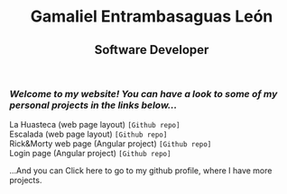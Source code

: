 
<html lang="en">

<head>
    <meta charset="UTF-8">
    <meta name="viewport" content="width=device-width, initial-scale=1.0">
</head>

<body>
  <header>
    <h1>Gamaliel Entrambasaguas León</h1>
    <h2><b>Software Developer</b></h2>
    <p> </p>
  </header>
  
  <div>
    <h3><i>Welcome to my website! You can have a look to some of my personal projects in the links below...</i></h3>
  </div>
  
  <div>
    <a href="https://gamalielleon.github.io/Web-Design/LaHuasteca/index.html" target="_blank" style="text-decoration:none">La Huasteca (web page layout)</a>
    <code><a href="https://github.com/GamalielLeon/Web-Design/tree/main/LaHuasteca" target="_blank" style="text-decoration:none">[Github repo]</a></code>
  </div>

  <div>
    <a href="https://gamalielleon.github.io/Web-Design/Escalada/index.html" target="_blank" style="text-decoration:none">Escalada (web page layout)</a>
    <code><a href="https://github.com/GamalielLeon/Web-Design/tree/main/Escalada" target="_blank" style="text-decoration:none;">[Github repo]</a></code>
  </div>
    
  <div>
      <a href="https://gamalielleon.github.io/app-Rick-Morty/home" target="_blank" style="text-decoration:none">Rick&Morty web page (Angular project)</a>
      <code><a href="https://github.com/GamalielLeon/app-Rick-Morty" target="_blank" style="text-decoration:none">[Github repo]</a></code>
  </div>
    
  <div>
      <a href="https://gamalielleon.github.io/login-crud/main" target="_blank" style="text-decoration:none">Login page (Angular project)</a>
      <code><a href="https://github.com/GamalielLeon/login-crud" target="_blank" style="text-decoration:none">[Github repo]</a></code>
  </div>
    
  <div>
      <p> </p>
      ...And you can <a href="https://github.com/GamalielLeon" target="_blank" style="text-decoration:none">Click here</a> to go to my github profile, where I have more projects.
  </div>
</body>
  
</html>



